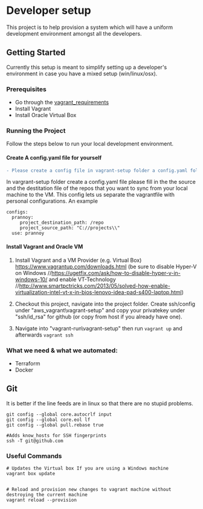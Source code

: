 # Developer setup
This project is to help provision a system which will have a uniform development environment amongst all the developers.

## Getting Started
Currently this setup is meant to simplify setting up a developer's environment in case you have a mixed setup (win/linux/osx).

### Prerequisites
* Go through the [vagrant_requirements](vagrant-run/README.md)
* Install Vagrant 
* Install Oracle Virtual Box

### Running the Project 
Follow the steps below to run your local development environment.

#### Create A config.yaml file for yourself
``` diff
- Please create a config file in vagrant-setup folder a config.yaml following the example below, if not already created. 
```
In vargrant-setup folder create a config.yaml file please fill in the the source and the destitation file of the repos that you
want to sync from your local machine to the VM. This config lets us separate the vagrantfile with personal configurations. An example 
```
configs:
  prannoy:
     project_destination_path: /repo
     project_source_path: "C://projects\\"
  use: prannoy

```

#### Install Vagrant and Oracle VM

1. Install Vagrant and a VM Provider (e.g. Virtual Box)
https://www.vagrantup.com/downloads.html (be sure to disable Hyper-V on Windows //https://ugetfix.com/ask/how-to-disable-hyper-v-in-windows-10/ and enable  VT-Technology //http://www.smartpctricks.com/2013/05/solved-how-enable-virtualization-intel-vt-x-in-bios-lenovo-idea-pad-s400-laptop.html)

2. Checkout this project, navigate into the project folder. Create ssh/config under "aws_vagrant\vagrant-setup"  and copy your privatekey under "ssh/id_rsa" for github (or copy from host if you already have one).

3. Navigate into "vagrant-run\vagrant-setup" then run ```vagrant up``` and afterwards ```vagrant ssh```


### What we need & what we automated:
* Terraform
* Docker


## Git
It is better if the line feeds are in linux so that there are no stupid problems.

```
git config --global core.autocrlf input
git config --global core.eol lf
git config --global pull.rebase true
```

```
#Adds know_hosts for SSH fingerprints
ssh -T git@github.com
```

### Useful Commands
```
# Updates the Virtual box If you are using a Windows machine
vagrant box update

 
# Reload and provision new changes to vagrant machine without destroying the current machine
vagrant reload --provision
```
